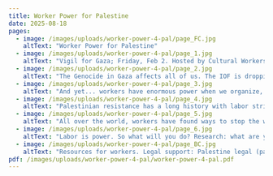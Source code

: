 ```yaml
---
title: Worker Power for Palestine
date: 2025-08-18
pages:
  - image: /images/uploads/worker-power-4-pal/page_FC.jpg
    altText: "Worker Power for Palestine"
  - image: /images/uploads/worker-power-4-pal/page_1.jpg
    altText: "Vigil for Gaza; Friday, Feb 2. Hosted by Cultural Workers for Palestine (@culturalworkers4palichi), Education Workers for Palestine (@eduworkers4palichi), Healthcare Workers for Palestine (@hcw4palichi), Social Service Workers for Palestine (@ssw4palichi), Tech Workers for Palestine (@techworkers4palichi)"
  - image: /images/uploads/worker-power-4-pal/page_2.jpg
    altText: "The Genocide in Gaza affects all of us. The IOF is dropping bombs American workers made. The IOF uses AI & facial recognition American workers made. The Israeli government profits off of companies American unions invest in. And yet... Cultural institutions & hospitals in the United States are silent as colleagues in Gaza are killed and buildings destroyed. Teachers and professors are silenced & threatened for speaking out."
  - image: /images/uploads/worker-power-4-pal/page_3.jpg
    altText: "And yet... workers have enormous power when we organize, especially across sectors. How can we realize that power? What will we do with our power?"
  - image: /images/uploads/worker-power-4-pal/page_4.jpg
    altText: "Palestinian resistance has a long history with labor strikes. 1936 – 6 month long general strike against British and Zionist colonization > Anti colonial revolt. 1948 – The Nakba. 2013 – Palestinians called for a general strike to stop the eviction of 70,000 Bedouin from the Negev and won! 2021 – Palestinians put on the Karamheh (dignity) strike as part of the Unity Intifada across Palestine."
  - image: /images/uploads/worker-power-4-pal/page_5.jpg
    altText: "All over the world, workers have found ways to stop the war machine. In 1973, Arab autoworkers used wildcat strikes against the United Auto Workers (UAW) and convinced several UAW locals to divest holdings in Israel. In 2014, the International Longshore Workers joined with the Arab Resource and Organizing Center to block and Israeli shipping container from docking. Trade federations internationally have divested from Histadrui, Israel's racist trade union that powers the Zionist project."
  - image: /images/uploads/worker-power-4-pal/page_6.jpg
    altText: "Labor is power. So what will you do? Research: what are your field's ties to Zionism? What is the history of resistance and complicity to zionism in your field? How are major institutions in your field responding to the genocide? Build power: find out who's on your side. Get to know each other. Make demands together. Take risks collectively. Use many tactics: organize sick-outs, strikes, vigils, boycotts, petitions, phone banks. Show up to protests in blocs. Leafleet your workplace, hold a teach-in, and learn together."
  - image: /images/uploads/worker-power-4-pal/page_BC.jpg
    altText: "Resources for workers. Legal support: Palestine legal (palestinelegal.org), American-Arab Anti-discrimination Committee (adc.org), Council on American-Islamic Relations, Chicago (cairchicago.org). Organizing resources: Beautiful Trouble (beautifultrouble.org), Palestinian Feminist Collective (palestinianfeministcollective.org/all-out-for-palestine), Labor for Palestine (laborforpalestine.net)"
pdf: /images/uploads/worker-power-4-pal/worker-power-4-pal.pdf
---
```

